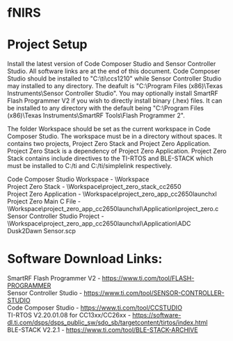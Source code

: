 # fNIRS

# Project Setup

Install the latest version of Code Composer Studio and Sensor Controller Studio. All software links are at the end of this document. Code Composer Studio should be installed to "C:\ti\ccs1210" while Sensor Controller Studio may installed to any directory. The deafult is "C:\Program Files (x86)\Texas Instruments\Sensor Controller Studio". You may optionally install SmartRF Flash Programmer V2 if you wish to directly install binary (.hex) files. It can be installed to any directory with the default being "C:\Program Files (x86)\Texas Instruments\SmartRF Tools\Flash Programmer 2". <br>

The folder Workspace should be set as the current workspace in Code Composer Studio. The workspace must be in a directory without spaces. It contains two projects, Project Zero Stack and Project Zero Application. Project Zero Stack is a dependency of Project Zero Application. Project Zero Stack contains include directives to the TI-RTOS and BLE-STACK which must be installed to C:/ti and C:/ti/simplelink respectively.

Code Composer Studio Workspace - \Workspace <br>
Project Zero Stack - \Workspace\project_zero_stack_cc2650 <br>
Project Zero Application - \Workspace\project_zero_app_cc2650launchxl <br>
Project Zero Main C File - \Workspace\project_zero_app_cc2650launchxl\Application\project_zero.c <br>
Sensor Controller Studio Project - \Workspace\project_zero_app_cc2650launchxl\Application\ADC Dusk2Dawn Sensor.scp <br>

# Software Download Links:

SmartRF Flash Programmer V2 - https://www.ti.com/tool/FLASH-PROGRAMMER <br>
Sensor Controller Studio - https://www.ti.com/tool/SENSOR-CONTROLLER-STUDIO <br>
Code Composer Studio - https://www.ti.com/tool/CCSTUDIO <br>
TI-RTOS V2.20.01.08 for CC13xx/CC26xx - https://software-dl.ti.com/dsps/dsps_public_sw/sdo_sb/targetcontent/tirtos/index.html <br>
BLE-STACK V2.2.1 - https://www.ti.com/tool/BLE-STACK-ARCHIVE <br>
